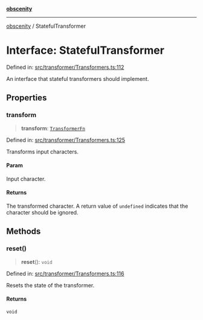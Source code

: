 [**obscenity**](../README.md)

***

[obscenity](../README.md) / StatefulTransformer

# Interface: StatefulTransformer

Defined in: [src/transformer/Transformers.ts:112](https://github.com/jo3-l/obscenity/blob/df55df57c9cde0cfef01d92ac049af8e5d6ff36a/src/transformer/Transformers.ts#L112)

An interface that stateful transformers should implement.

## Properties

### transform

> **transform**: [`TransformerFn`](../type-aliases/TransformerFn.md)

Defined in: [src/transformer/Transformers.ts:125](https://github.com/jo3-l/obscenity/blob/df55df57c9cde0cfef01d92ac049af8e5d6ff36a/src/transformer/Transformers.ts#L125)

Transforms input characters.

#### Param

Input character.

#### Returns

The transformed character. A return value of `undefined` indicates
that the character should be ignored.

## Methods

### reset()

> **reset**(): `void`

Defined in: [src/transformer/Transformers.ts:116](https://github.com/jo3-l/obscenity/blob/df55df57c9cde0cfef01d92ac049af8e5d6ff36a/src/transformer/Transformers.ts#L116)

Resets the state of the transformer.

#### Returns

`void`
